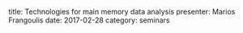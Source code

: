title: Technologies for main memory data analysis
presenter: Marios Frangoulis
date: 2017-02-28
category: seminars

